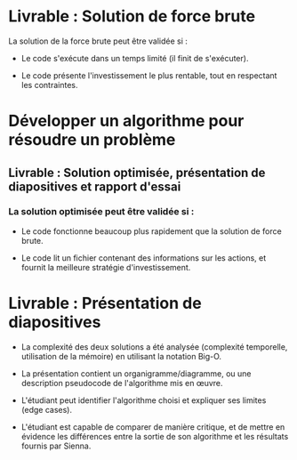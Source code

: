 # Livrable : Solution de force brute

La solution de la force brute peut être validée si :

* Le code s'exécute dans un temps limité (il finit de s'exécuter).

* Le code présente l'investissement le plus rentable, tout en respectant les contraintes.

# Développer un algorithme pour résoudre un problème

## Livrable : Solution optimisée, présentation de diapositives et rapport d'essai

### La solution optimisée peut être validée si :

* Le code fonctionne beaucoup plus rapidement que la solution de force brute.

* Le code lit un fichier contenant des informations sur les actions, et fournit la meilleure stratégie d'investissement.

# Livrable : Présentation de diapositives

* La complexité des deux solutions a été analysée (complexité temporelle, utilisation de la mémoire) en utilisant la notation Big-O.

* La présentation contient un organigramme/diagramme, ou une description pseudocode de l'algorithme mis en œuvre.

* L'étudiant peut identifier l'algorithme choisi et expliquer ses limites (edge cases).

* L'étudiant est capable de comparer de manière critique, et de mettre en évidence les différences entre la sortie de son algorithme et les résultats fournis par Sienna.
